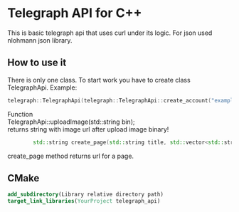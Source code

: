 # Telegraph API for C++
This is basic telegraph api that uses curl under its logic. For json used nlohmann json library.
## How to use it
There is only one class. To start work you have to create class TelegraphApi. Example:
```cpp
telegraph::TelegraphApi(telegraph::TelegraphApi::create_account("example shortname", "exmaple name", "example url"));
```
Function</br> TelegraphApi::uploadImage(std::string bin); </br>returns string with image url after upload image binary! 
```cpp
        std::string create_page(std::string title, std::vector<std::string> images, std::string text, std::string author_url = "", std::string author_name = "");

```
create_page method returns url for a page.</br>
## CMake
```CMake
add_subdirectory(Library relative directory path)
target_link_libraries(YourProject telegraph_api)


``` 
